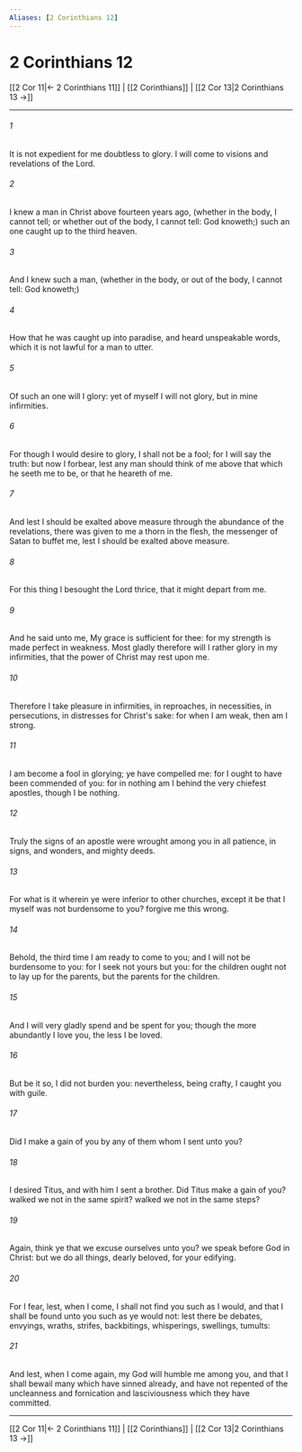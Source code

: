 ```yaml
---
Aliases: [2 Corinthians 12]
---
```

# 2 Corinthians 12

[[2 Cor 11|← 2 Corinthians 11]] | [[2 Corinthians]] | [[2 Cor 13|2 Corinthians 13 →]]
***



###### 1 
It is not expedient for me doubtless to glory. I will come to visions and revelations of the Lord. 

###### 2 
I knew a man in Christ above fourteen years ago, (whether in the body, I cannot tell; or whether out of the body, I cannot tell: God knoweth;) such an one caught up to the third heaven. 

###### 3 
And I knew such a man, (whether in the body, or out of the body, I cannot tell: God knoweth;) 

###### 4 
How that he was caught up into paradise, and heard unspeakable words, which it is not lawful for a man to utter. 

###### 5 
Of such an one will I glory: yet of myself I will not glory, but in mine infirmities. 

###### 6 
For though I would desire to glory, I shall not be a fool; for I will say the truth: but now I forbear, lest any man should think of me above that which he seeth me to be, or that he heareth of me. 

###### 7 
And lest I should be exalted above measure through the abundance of the revelations, there was given to me a thorn in the flesh, the messenger of Satan to buffet me, lest I should be exalted above measure. 

###### 8 
For this thing I besought the Lord thrice, that it might depart from me. 

###### 9 
And he said unto me, My grace is sufficient for thee: for my strength is made perfect in weakness. Most gladly therefore will I rather glory in my infirmities, that the power of Christ may rest upon me. 

###### 10 
Therefore I take pleasure in infirmities, in reproaches, in necessities, in persecutions, in distresses for Christ's sake: for when I am weak, then am I strong. 

###### 11 
I am become a fool in glorying; ye have compelled me: for I ought to have been commended of you: for in nothing am I behind the very chiefest apostles, though I be nothing. 

###### 12 
Truly the signs of an apostle were wrought among you in all patience, in signs, and wonders, and mighty deeds. 

###### 13 
For what is it wherein ye were inferior to other churches, except it be that I myself was not burdensome to you? forgive me this wrong. 

###### 14 
Behold, the third time I am ready to come to you; and I will not be burdensome to you: for I seek not yours but you: for the children ought not to lay up for the parents, but the parents for the children. 

###### 15 
And I will very gladly spend and be spent for you; though the more abundantly I love you, the less I be loved. 

###### 16 
But be it so, I did not burden you: nevertheless, being crafty, I caught you with guile. 

###### 17 
Did I make a gain of you by any of them whom I sent unto you? 

###### 18 
I desired Titus, and with him I sent a brother. Did Titus make a gain of you? walked we not in the same spirit? walked we not in the same steps? 

###### 19 
Again, think ye that we excuse ourselves unto you? we speak before God in Christ: but we do all things, dearly beloved, for your edifying. 

###### 20 
For I fear, lest, when I come, I shall not find you such as I would, and that I shall be found unto you such as ye would not: lest there be debates, envyings, wraths, strifes, backbitings, whisperings, swellings, tumults: 

###### 21 
And lest, when I come again, my God will humble me among you, and that I shall bewail many which have sinned already, and have not repented of the uncleanness and fornication and lasciviousness which they have committed.

***
[[2 Cor 11|← 2 Corinthians 11]] | [[2 Corinthians]] | [[2 Cor 13|2 Corinthians 13 →]]

